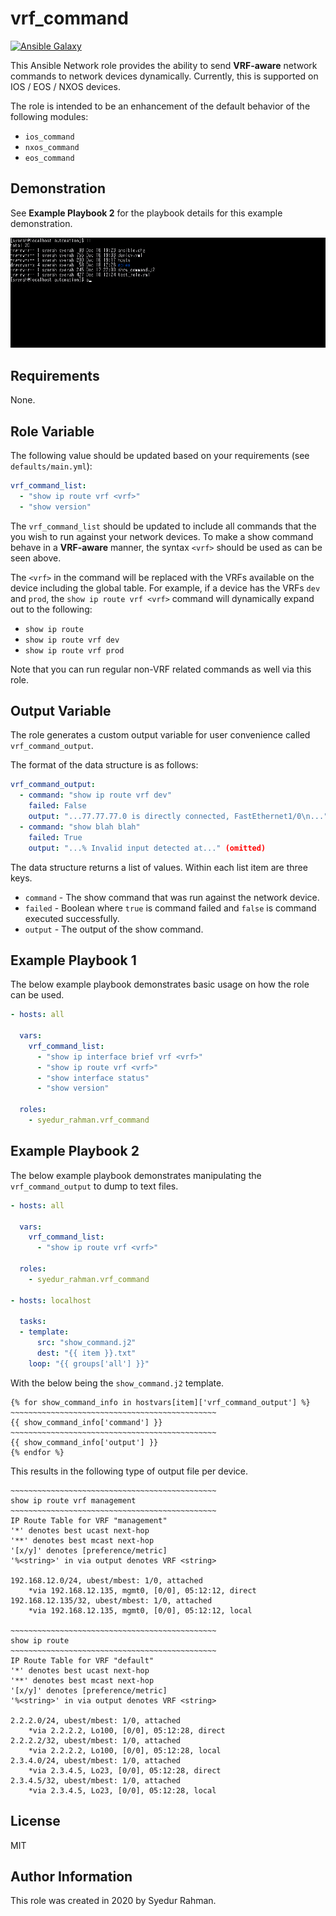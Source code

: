 # vrf_command
[![Ansible Galaxy](https://img.shields.io/badge/Ansible%20Galaxy-vrf__aware-blue)](https://galaxy.ansible.com/syedur_rahman/vrf_command/)

This Ansible Network role provides the ability to send **VRF-aware** network commands to network devices dynamically. Currently, this is supported on IOS / EOS / NXOS devices.

The role is intended to be an enhancement of the default behavior of the following modules:

- `ios_command`
- `nxos_command`
- `eos_command`

## Demonstration

See **Example Playbook 2** for the playbook details for this example demonstration.

![Example Playbook 2](https://github.com/syedur-rahman/ansible-role-vrf-command/blob/main/demo.gif)

## Requirements

None.

## Role Variable

The following value should be updated based on your requirements (see `defaults/main.yml`):

```yaml
vrf_command_list:
  - "show ip route vrf <vrf>"
  - "show version"
```

The `vrf_command_list` should be updated to include all commands that the you wish to run against your network devices. To make a show command behave in a **VRF-aware** manner, the syntax `<vrf>` should be used as can be seen above.

The `<vrf>` in the command will be replaced with the VRFs available on the device including the global table. For example, if a device has the VRFs `dev` and `prod`, the `show ip route vrf <vrf>` command will dynamically expand out to the following:

* `show ip route`
* `show ip route vrf dev`
* `show ip route vrf prod`

Note that you can run regular non-VRF related commands as well via this role.

## Output Variable

The role generates a custom output variable for user convenience called `vrf_command_output`.

The format of the data structure is as follows:

```yaml
vrf_command_output:
  - command: "show ip route vrf dev"
  	failed: False
  	output: "...77.77.77.0 is directly connected, FastEthernet1/0\n..." (omitted)
  - command: "show blah blah"
  	failed: True
  	output: "...% Invalid input detected at..." (omitted)

```

The data structure returns a list of values. Within each list item are three keys.

- `command` - The show command that was run against the network device.
- `failed` - Boolean where `true` is command failed and `false` is command executed successfully.
- `output` - The output of the show command.

## Example Playbook 1

The below example playbook demonstrates basic usage on how the role can be used.

```yaml
- hosts: all

  vars:
    vrf_command_list:
      - "show ip interface brief vrf <vrf>"
      - "show ip route vrf <vrf>"
      - "show interface status"
      - "show version"
      
  roles:
  	- syedur_rahman.vrf_command
```

## Example Playbook 2

The below example playbook demonstrates manipulating the `vrf_command_output` to dump to text files.

```yaml
- hosts: all

  vars:
    vrf_command_list:
      - "show ip route vrf <vrf>"
      
  roles:
    - syedur_rahman.vrf_command

- hosts: localhost

  tasks:
  - template:
      src: "show_command.j2"
      dest: "{{ item }}.txt"
    loop: "{{ groups['all'] }}"
```

With the below being the `show_command.j2` template.

```jinja2
{% for show_command_info in hostvars[item]['vrf_command_output'] %}
~~~~~~~~~~~~~~~~~~~~~~~~~~~~~~~~~~~~~~~~~~~~~~
{{ show_command_info['command'] }}
~~~~~~~~~~~~~~~~~~~~~~~~~~~~~~~~~~~~~~~~~~~~~~
{{ show_command_info['output'] }}
{% endfor %}
```

This results in the following type of output file per device.

```
~~~~~~~~~~~~~~~~~~~~~~~~~~~~~~~~~~~~~~~~~~~~~~
show ip route vrf management
~~~~~~~~~~~~~~~~~~~~~~~~~~~~~~~~~~~~~~~~~~~~~~
IP Route Table for VRF "management"
'*' denotes best ucast next-hop
'**' denotes best mcast next-hop
'[x/y]' denotes [preference/metric]
'%<string>' in via output denotes VRF <string>

192.168.12.0/24, ubest/mbest: 1/0, attached
    *via 192.168.12.135, mgmt0, [0/0], 05:12:12, direct
192.168.12.135/32, ubest/mbest: 1/0, attached
    *via 192.168.12.135, mgmt0, [0/0], 05:12:12, local

~~~~~~~~~~~~~~~~~~~~~~~~~~~~~~~~~~~~~~~~~~~~~~
show ip route
~~~~~~~~~~~~~~~~~~~~~~~~~~~~~~~~~~~~~~~~~~~~~~
IP Route Table for VRF "default"
'*' denotes best ucast next-hop
'**' denotes best mcast next-hop
'[x/y]' denotes [preference/metric]
'%<string>' in via output denotes VRF <string>

2.2.2.0/24, ubest/mbest: 1/0, attached
    *via 2.2.2.2, Lo100, [0/0], 05:12:28, direct
2.2.2.2/32, ubest/mbest: 1/0, attached
    *via 2.2.2.2, Lo100, [0/0], 05:12:28, local
2.3.4.0/24, ubest/mbest: 1/0, attached
    *via 2.3.4.5, Lo23, [0/0], 05:12:28, direct
2.3.4.5/32, ubest/mbest: 1/0, attached
    *via 2.3.4.5, Lo23, [0/0], 05:12:28, local
```

## License

MIT

## Author Information

This role was created in 2020 by Syedur Rahman.